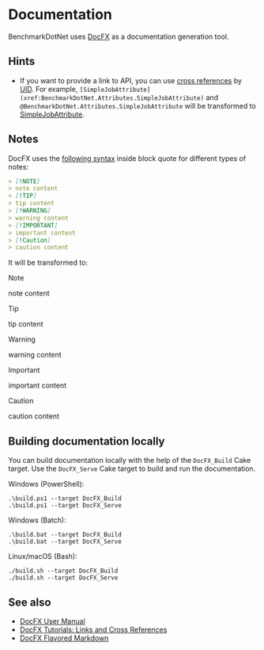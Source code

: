 # Documentation

BenchmarkDotNet uses [DocFX](https://dotnet.github.io/docfx/) as a documentation generation tool.

## Hints

* If you want to provide a link to API, you can use
    [cross references](https://dotnet.github.io/docfx/tutorial/links_and_cross_references.html#different-syntax-of-cross-reference) by
    [UID](https://dotnet.github.io/docfx/tutorial/links_and_cross_references.html#define-uid).
  For example,
    `[SimpleJobAttribute](xref:BenchmarkDotNet.Attributes.SimpleJobAttribute)` and
    `@BenchmarkDotNet.Attributes.SimpleJobAttribute`
    will be transformed to
    [SimpleJobAttribute](xref:BenchmarkDotNet.Attributes.SimpleJobAttribute).
    
## Notes

DocFX uses the [following syntax](https://dotnet.github.io/docfx/spec/docfx_flavored_markdown.html?tabs=tabid-1%2Ctabid-a#note-warningtipimportant) inside block quote for different types of notes:

```markdown
> [!NOTE]
> note content
> [!TIP]
> tip content
> [!WARNING]
> warning content
> [!IMPORTANT]
> important content
> [!Caution]
> caution content
```

It will be transformed to:

> [!NOTE]
> note content

> [!TIP]
> tip content

> [!WARNING]
> warning content

> [!IMPORTANT]
> important content

> [!Caution]
> caution content

## Building documentation locally

You can build documentation locally with the help of the `DocFX_Build` Cake target.
Use the `DocFX_Serve` Cake target to build and run the documentation.

Windows (PowerShell):

```
.\build.ps1 --target DocFX_Build
.\build.ps1 --target DocFX_Serve
```

Windows (Batch):

```
.\build.bat --target DocFX_Build
.\build.bat --target DocFX_Serve
```

Linux/macOS (Bash):

```
./build.sh --target DocFX_Build
./build.sh --target DocFX_Serve
```


## See also

* [DocFX User Manual](https://dotnet.github.io/docfx/tutorial/docfx.exe_user_manual.html)
* [DocFX Tutorials: Links and Cross References](https://dotnet.github.io/docfx/tutorial/links_and_cross_references.html)
* [DocFX Flavored Markdown](https://dotnet.github.io/docfx/spec/docfx_flavored_markdown.html?tabs=tabid-1%2Ctabid-a#file-inclusion)
